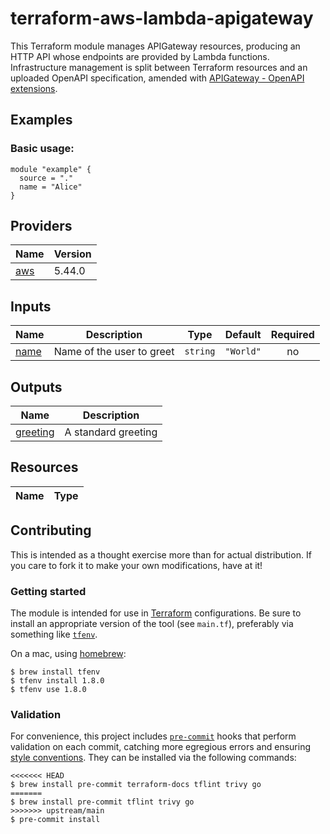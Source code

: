 # terraform-aws-lambda-apigateway

This Terraform module manages APIGateway resources, producing an HTTP API whose
endpoints are provided by Lambda functions. Infrastructure management is split 
between Terraform resources and an uploaded OpenAPI specification, amended with
[APIGateway - OpenAPI extensions](https://docs.aws.amazon.com/apigateway/latest/developerguide/api-gateway-swagger-extensions.html). 

## Examples

### Basic usage:

```hcl
module "example" {
  source = "."
  name = "Alice"
}
```

<!-- BEGIN_TF_DOCS -->
## Providers

| Name | Version |
|------|---------|
| <a name="provider_aws"></a> [aws](#provider\_aws) | 5.44.0 |

## Inputs

| Name | Description | Type | Default | Required |
|------|-------------|------|---------|:--------:|
| <a name="input_name"></a> [name](#input\_name) | Name of the user to greet | `string` | `"World"` | no |

## Outputs

| Name | Description |
|------|-------------|
| <a name="output_greeting"></a> [greeting](#output\_greeting) | A standard greeting |

## Resources

| Name | Type |
|------|------|
<!-- END_TF_DOCS -->

## Contributing

This is intended as a thought exercise more than for actual distribution. If you care to fork it
to make your own modifications, have at it!

### Getting started

The module is intended for use in [Terraform](https://www.terraform.io/) configurations. Be sure
to install an appropriate version of the tool (see `main.tf`), preferably via something like
[`tfenv`](https://github.com/tfutils/tfenv).

On a mac, using [homebrew](https://brew.sh/):

```shell
$ brew install tfenv
$ tfenv install 1.8.0
$ tfenv use 1.8.0
```

### Validation

For convenience, this project includes [`pre-commit`](https://pre-commit.com) hooks that perform
validation on each commit, catching more egregious errors and ensuring
[style conventions](https://developer.hashicorp.com/terraform/language/syntax/style). They can
be installed via the following commands:

```shell
<<<<<<< HEAD
$ brew install pre-commit terraform-docs tflint trivy go
=======
$ brew install pre-commit tflint trivy go
>>>>>>> upstream/main
$ pre-commit install
```